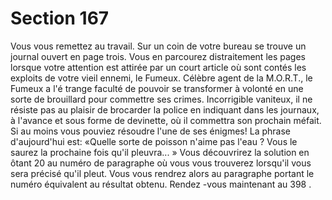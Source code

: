 # Section 167

Vous vous remettez au travail. Sur un coin de votre bureau se trouve un journal ouvert en
page trois. Vous en parcourez distraitement les pages lorsque votre attention est attirée
par un court article où sont contés les exploits de votre vieil ennemi, le Fumeux. Célèbre
agent de la M.O.R.T., le Fumeux a l'é trange faculté de pouvoir se transformer à volonté
en une sorte de brouillard pour commettre ses crimes. Incorrigible vaniteux, il ne résiste
pas au plaisir de brocarder la police en indiquant dans les journaux, à l'avance et sous
forme de devinette, où il  commettra son prochain méfait. Si au moins vous pouviez
résoudre l'une de ses énigmes! La phrase d'aujourd'hui est: «Quelle sorte de poisson
n'aime pas l'eau ? Vous le saurez la prochaine fois qu'il pleuvra... » Vous découvrirez la
solution en ôtant 20 au  numéro de paragraphe où vous vous trouverez lorsqu'il vous sera
précisé qu'il pleut. Vous vous rendrez alors au paragraphe portant le numéro équivalent
au résultat obtenu. Rendez -vous maintenant au  398 .